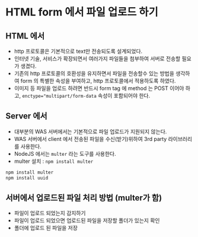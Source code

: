 # HTML form 에서 파일 업로드 하기

## HTML 에서

- http 프로토콜은 기본적으로 text만 전송되도록 설계되었다.
- 인터넷 기술, 서비스가 확장되면서 여러가지 파일들을 첨부하여 서버로 전송할 필요가 생겼다.
- 기존의 http 프로토콜의 호환성을 유지하면서 파일을 전송할수 있는 방법을 생각하여 form 의 특별한 속성을 부여하고, http 프로토콜에서 적용하도록 하였다.
- 이미지 등 파일을 업로드 하려면 반드시 form tag 에 method 는 POST 이어야 하고, `enctype="multipart/form-data` 속성이 포함되어야 한다.

## Server 에서

- 대부분의 WAS 서버에서는 기본적으로 파일 업로드가 지원되지 않는다.
- WAS 서버에서 client 에서 전송된 파일을 수신(받기)위하여 3rd party 라이브러리를 사용한다.
- NodeJS 에서는 `multer` 라는 도구를 사용한다.
- multer 설치 : `npm install multer`

```bash
npm install multer
npm install uuid
```

## 서버에서 업로드된 파일 처리 방법 (multer가 함)

- 파일이 업로드 되었는지 감지하기
- 파일이 업로드 되었으면 업로드된 파일을 저장할 폴더가 있는지 확인
- 폴더에 업로드 된 파일을 저장
